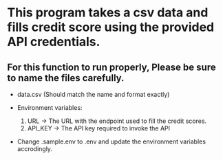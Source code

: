 # This program takes a csv data and fills credit score using the provided API credentials.

## For this function to run properly, Please be sure to name the files carefully.

- data.csv (Should match the name and format exactly)
- Environment variables:

  1. URL -> The URL with the endpoint used to fill the credit scores.
  2. API_KEY -> The API key required to invoke the API

- Change .sample.env to .env and update the environment variables accrodingly.
